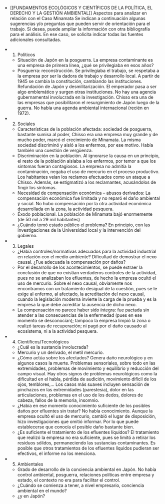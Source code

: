 - [[FUNDAMENTOS ECOLÓGICOS Y CIENTÍFICOS DE LA POLÍTICA, EL DERECHO Y LA GESTIÓN AMBIENTAL]]
Aspectos para analizar en relación con el Caso Minamata
Se indican a continuación algunas sugerencias y/o preguntas que pueden servir de orientación para el trabajo. Si desea, puede ampliar la información con otra bibliografía para el análisis. En ese caso, se solicita indicar todas las fuentes adicionales consultadas.

- 1. Políticos

    - Situación de Japón en la posguerra. La empresa contaminante es una empresa de primera línea, ¿qué se privilegiaba en esos años?
    - Posguerra: reconstrucción. Se privilegiaba el trabajo, se respetaba a la empresa por ser la dadora de trabajo y desarrollo local. A partir de 1945 se cambia la constitución, cambiando las instituciones. Refundación de Japón y desmilitarización. El emperador pasa a ser algo emblemático y surgen otras instituciones. No hay una agencia gubernamental involucrada en la investigación. Chisso era una de las empresas que posibilitaron el resurgimiento de Japón luego de la guerra. No había una agenda ambiental internacional (recién en 1972).

- 2. Sociales

    - Características de la población afectada: sociedad de posguerra, bastante sumisa al poder, Chisso era una empresa muy grande y de mucho poder, marcó el crecimiento de Minamata. La misma sociedad discriminó y aisló a los enfermos, por ese motivo. Había también una cuestión de vergüenza.
    - Discriminación en la población. Al ignorarse la causa en un principio, el resto de la población aislaba a los enfermos, por temor a que los síntomas fueran contagiosos. La empresa no admitía la contaminación, negaba el uso de mercurio en el proceso productivo. Los habitantes veían los reclamos efectuados como un ataque a Chisso. Además, se estigmatizó a los reclamantes, acusándolos de fingir los síntomas.
    - Necesidad de compensación económica – abusos derivados: La compensación económica fue limitada y no reparó el daño ambiental y social. No hubo compensación por la otra actividad económica desarrollada en la zona, la actividad pesquera. 
    - Éxodo poblacional. La población de Minamata bajó enormemente (de 50 mil a 29 mil habitantes)
    - ¿Cuándo tomó estado público el problema? En principio, con las investigaciones de la Universidad local y la intervención del gobierno.

- 3. Legales
    - ¿Había controles/normativas adecuados para la actividad industrial en relación con el medio ambiente? Dificultad de demostrar el nexo causal. ¿Fue adecuada la compensación por daños? 
    - Por el desarrollo de los acontecimientos, se puede extraer la conclusión de que no existían verdaderos controles de la actividad, pues no se analizaban los efluentes, de hecho la empresa ocultó el uso de mercurio. Sobre el nexo causal, obviamente nos encontramos con un tratamiento desigual de la cuestión, pues se le exige al enfermo, al afectado, la acreditación del nexo causal, cuando la legislación moderna invierte la carga de la prueba y es la empresa la que debe acreditar la ausencia de dicho nexo. 
    - La compensación no parece haber sido íntegra: fue pactada sin atender a las consecuencias de la enfermedad (pues en ese momento se desconocían); tampoco la empresa limpió la zona o realizó tareas de recuperación; ni pagó por el daño causado al ecosistema, ni a la actividad pesquera.

- 4. Científicos/Tecnológicos

    - ¿Cuál es la sustancia involucrada? 
    - Mercurio y un derivado, el metil mercurio.
    - ¿Cómo actúa sobre los afectados? Genera daño neurológico y en algunos casos la muerte. Problemas sensoriales, sobre todo en las extremidades, problemas de movimiento y equilibrio y reducción del campo visual. Hay otros signos de problemas neurológicos como la dificultad en el habla, pérdida de audición, movimiento difícil de los ojos, temblores,... Los casos más suaves incluyen sensación de pinchazos en las extremidades (parestesia), dolor en las articulaciones, problemas en el uso de los dedos, dolores de cabeza,
fallos de la memoria, insomnio.
    - ¿Había en ese momento conocimiento suficiente de los posibles daños por efluentes sin tratar? No había conocimiento. Aunque la empresa ocultó el uso de mercurio, cambió el lugar de disposición, hizo investigaciones que omitió informar. Por lo que puede establecerse que conocía el posible daño bastante bien.
    - ¿Es suficiente el tratamiento de los efluentes líquidos? El tratamiento que realizó la empresa no era suficiente, pues se limitó a retirar los residuos sólidos, permaneciendo las sustancias contaminantes. Es posible que otros tratamientos de los efluentes líquidos pudieran ser efectivos, el informe no los menciona.

- 5. Ambientales

    - Grado de desarrollo de la conciencia ambiental en Japón. No había control ambiental, posguerra, relaciones políticas entre empresa y estado, el contexto no era para facilitar el control. 
    - ¿Cuándo se comienza a tener, a nivel empresario, conciencia ambiental en el mundo? 
    - ¿y en Japón?
